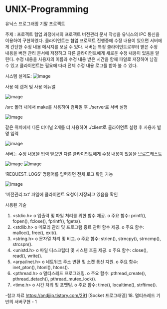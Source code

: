 # UNIX-Programming
유닉스 프로그래밍 기말 프로젝트

주제 : 프로젝트 협업 과정에서의 프로젝트 버전관리 문서 작성을 유닉스의 IPC 통신을 이용하여 구현하였다. 클라이언트는 협업 프로젝트 진행중에 수정 내용이 있으면 서버에게 간단한 수정 내용 메시지를 보낼 수 있다. 서버는 특정 클라이언트로부터 받은 수정 내용을 버전 관리 문서에 저장하고 다른 클라이언트에게 새로운 수정 내용이 있음을 알린다. 수정 내용을 사용자의 이름과 수정 내용 받은 시간을 함께 파일로 저장하여 남길 수 있고 클라이언트는 필요에 따라 전체 수정 내용 로그를 받아 볼 수 있다.

시스템 설계도:
![image](https://github.com/user-attachments/assets/644c3cd3-1af7-4bdc-83ae-185fd4a97263)




사용 예 캡쳐 및 사용 메뉴얼

![image](https://github.com/user-attachments/assets/53fa9685-8b59-4e4d-9d61-1e752bd815f9)

/src 폴더 내에서 make를 사용하여 컴파일 후 ./server로 서버 실행

![image](https://github.com/user-attachments/assets/bde843fc-3ef5-49e3-a565-c913099ea665)

같은 위치에서 다른 터미널 2개를 더 사용하여 ./client로 클라이언트 실행 후 사용자 별명 입력

![image](https://github.com/user-attachments/assets/9cb7d7de-6f67-4c16-a839-1ddca078018a)

서버는 수정 내용을 입력 받으면 다른 클라이언트에게 수정 내용이 있음을 브로드캐스트

![image](https://github.com/user-attachments/assets/09c6bf9f-8541-4341-a422-952ee13cd807)
![image](https://github.com/user-attachments/assets/a39ef47b-9f48-4426-9d68-843f08ccc687)

‘REQUEST_LOGS’ 명령어를 입력하면 전체 로그 확인 가능

 

![image](https://github.com/user-attachments/assets/a8b707e4-cf4b-4a7a-837c-ce3725d0cce4)

‘버전관리.txt’ 파일에 클라이언트 요청이 저장되고 있음을 확인

사용된 기술

1.	<stdio.h>
 o	입출력 및 파일 처리를 위한 함수 제공.
 o	주요 함수: printf(), fopen(), fclose(), fprintf(), fgets().
2.	<stdlib.h>
 o	메모리 관리 및 프로그램 종료 관련 함수 제공.
 o	주요 함수: malloc(), free(), exit().
3.	<string.h>
 o	문자열 처리 및 비교.
 o	주요 함수: strlen(), strncpy(), strncmp(), strcspn().
4.	<unistd.h>
 o	파일 디스크립터 및 시스템 호출 제공.
 o	주요 함수: close(), read(), write().
5.	<arpa/inet.h>
 o	네트워크 주소 변환 및 소켓 통신 지원.
 o	주요 함수: inet_pton(), htonl(), htons().
6.	<pthread.h>
 o	멀티스레드 프로그래밍.
 o	주요 함수: pthread_create(), pthread_detach(), pthread_mutex_lock().
7.	<time.h>
 o	시간 처리 및 포맷팅.
 o	주요 함수: time(), localtime(), strftime().


-참고 자료
https://andjjip.tistory.com/291
[Socket 프로그래밍] 18. 멀티쓰레드 기반의 서버구현 - 1
